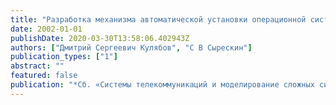 ```yaml
---
title: "Разработка механизма автоматической установки операционной системы‭ ‬Windows 2000‭ ‬Professional"
date: 2002-01-01
publishDate: 2020-03-30T13:58:06.402943Z
authors: ["Дмитрий Сергеевич Кулябов", "С В Сырескин"]
publication_types: ["1"]
abstract: ""
featured: false
publication: "*Сб.‭ «‬Системы телекоммуникаций и моделирование сложных систем‭»‬.‭ ‬Труды XXXVIII Всероссийской научной конференции факультета физико-математических наук РУДН*"
---
```


